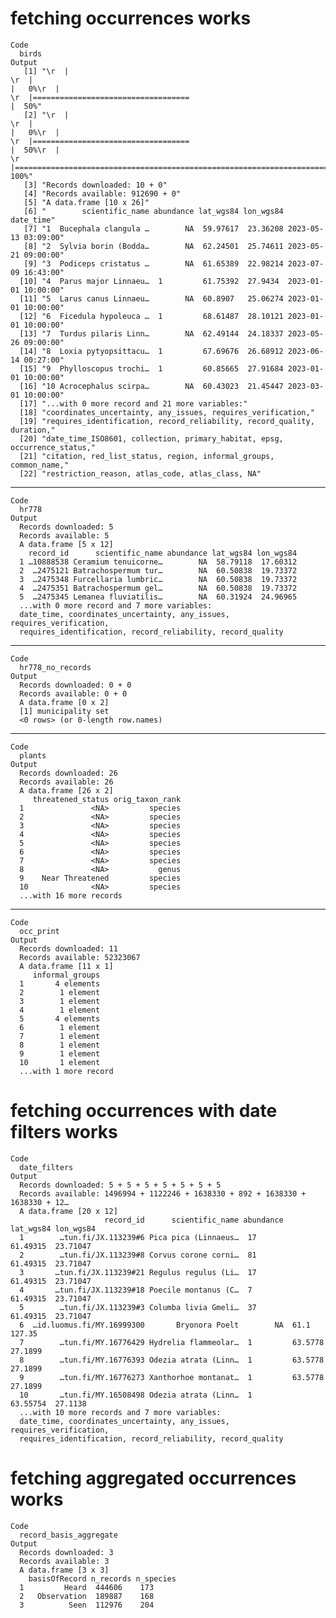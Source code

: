 # fetching occurrences works

    Code
      birds
    Output
       [1] "\r  |                                                                            \r  |                                                                      |   0%\r  |                                                                            \r  |===================================                                   |  50%"                                                                                                                                                                  
       [2] "\r  |                                                                            \r  |                                                                      |   0%\r  |                                                                            \r  |===================================                                   |  50%\r  |                                                                            \r  |======================================================================| 100%"
       [3] "Records downloaded: 10 + 0"                                                                                                                                                                                                                                                                                                                                                                                                                                                                            
       [4] "Records available: 912690 + 0"                                                                                                                                                                                                                                                                                                                                                                                                                                                                         
       [5] "A data.frame [10 x 26]"                                                                                                                                                                                                                                                                                                                                                                                                                                                                                
       [6] "        scientific_name abundance lat_wgs84 lon_wgs84           date_time"                                                                                                                                                                                                                                                                                                                                                                                                                             
       [7] "1  Bucephala clangula …        NA  59.97617  23.36208 2023-05-13 03:09:00"                                                                                                                                                                                                                                                                                                                                                                                                                             
       [8] "2  Sylvia borin (Bodda…        NA  62.24501  25.74611 2023-05-21 09:00:00"                                                                                                                                                                                                                                                                                                                                                                                                                             
       [9] "3  Podiceps cristatus …        NA  61.65389  22.98214 2023-07-09 16:43:00"                                                                                                                                                                                                                                                                                                                                                                                                                             
      [10] "4  Parus major Linnaeu…  1         61.75392  27.9434  2023-01-01 10:00:00"                                                                                                                                                                                                                                                                                                                                                                                                                             
      [11] "5  Larus canus Linnaeu…        NA  60.8907   25.06274 2023-01-01 10:00:00"                                                                                                                                                                                                                                                                                                                                                                                                                             
      [12] "6  Ficedula hypoleuca …  1         68.61487  28.10121 2023-01-01 10:00:00"                                                                                                                                                                                                                                                                                                                                                                                                                             
      [13] "7  Turdus pilaris Linn…        NA  62.49144  24.18337 2023-05-26 09:00:00"                                                                                                                                                                                                                                                                                                                                                                                                                             
      [14] "8  Loxia pytyopsittacu…  1         67.69676  26.68912 2023-06-14 00:27:00"                                                                                                                                                                                                                                                                                                                                                                                                                             
      [15] "9  Phylloscopus trochi…  1         60.85665  27.91684 2023-01-01 10:00:00"                                                                                                                                                                                                                                                                                                                                                                                                                             
      [16] "10 Acrocephalus scirpa…        NA  60.43023  21.45447 2023-03-01 10:00:00"                                                                                                                                                                                                                                                                                                                                                                                                                             
      [17] "...with 0 more record and 21 more variables:"                                                                                                                                                                                                                                                                                                                                                                                                                                                          
      [18] "coordinates_uncertainty, any_issues, requires_verification,"                                                                                                                                                                                                                                                                                                                                                                                                                                           
      [19] "requires_identification, record_reliability, record_quality, duration,"                                                                                                                                                                                                                                                                                                                                                                                                                                
      [20] "date_time_ISO8601, collection, primary_habitat, epsg, occurrence_status,"                                                                                                                                                                                                                                                                                                                                                                                                                              
      [21] "citation, red_list_status, region, informal_groups, common_name,"                                                                                                                                                                                                                                                                                                                                                                                                                                      
      [22] "restriction_reason, atlas_code, atlas_class, NA"                                                                                                                                                                                                                                                                                                                                                                                                                                                       

---

    Code
      hr778
    Output
      Records downloaded: 5
      Records available: 5
      A data.frame [5 x 12]
        record_id      scientific_name abundance lat_wgs84 lon_wgs84
      1 …10888538 Ceramium tenuicorne…        NA  58.79118  17.60312
      2  …2475121 Batrachospermum tur…        NA  60.50838  19.73372
      3  …2475348 Furcellaria lumbric…        NA  60.50838  19.73372
      4  …2475351 Batrachospermum gel…        NA  60.50838  19.73372
      5  …2475345 Lemanea fluviatilis…        NA  60.31924  24.96965
      ...with 0 more record and 7 more variables:
      date_time, coordinates_uncertainty, any_issues, requires_verification,
      requires_identification, record_reliability, record_quality

---

    Code
      hr778_no_records
    Output
      Records downloaded: 0 + 0
      Records available: 0 + 0
      A data.frame [0 x 2]
      [1] municipality set         
      <0 rows> (or 0-length row.names)

---

    Code
      plants
    Output
      Records downloaded: 26
      Records available: 26
      A data.frame [26 x 2]
         threatened_status orig_taxon_rank
      1               <NA>         species
      2               <NA>         species
      3               <NA>         species
      4               <NA>         species
      5               <NA>         species
      6               <NA>         species
      7               <NA>         species
      8               <NA>           genus
      9    Near Threatened         species
      10              <NA>         species
      ...with 16 more records

---

    Code
      occ_print
    Output
      Records downloaded: 11
      Records available: 52323067
      A data.frame [11 x 1]
         informal_groups
      1       4 elements
      2        1 element
      3        1 element
      4        1 element
      5       4 elements
      6        1 element
      7        1 element
      8        1 element
      9        1 element
      10       1 element
      ...with 1 more record

# fetching occurrences with date filters works

    Code
      date_filters
    Output
      Records downloaded: 5 + 5 + 5 + 5 + 5 + 5 + 5
      Records available: 1496994 + 1122246 + 1638330 + 892 + 1638330 + 1638330 + 12…
      A data.frame [20 x 12]
                         record_id      scientific_name abundance lat_wgs84 lon_wgs84
      1        …tun.fi/JX.113239#6 Pica pica (Linnaeus…  17        61.49315  23.71047
      2        …tun.fi/JX.113239#8 Corvus corone corni…  81        61.49315  23.71047
      3       …tun.fi/JX.113239#21 Regulus regulus (Li…  17        61.49315  23.71047
      4       …tun.fi/JX.113239#18 Poecile montanus (C…  7         61.49315  23.71047
      5        …tun.fi/JX.113239#3 Columba livia Gmeli…  37        61.49315  23.71047
      6  …id.luomus.fi/MY.16999300       Bryonora Poelt        NA  61.1      127.35  
      7        …tun.fi/MY.16776429 Hydrelia flammeolar…  1         63.5778   27.1899 
      8        …tun.fi/MY.16776393 Odezia atrata (Linn…  1         63.5778   27.1899 
      9        …tun.fi/MY.16776273 Xanthorhoe montanat…  1         63.5778   27.1899 
      10       …tun.fi/MY.16508498 Odezia atrata (Linn…  1         63.55754  27.1138 
      ...with 10 more records and 7 more variables:
      date_time, coordinates_uncertainty, any_issues, requires_verification,
      requires_identification, record_reliability, record_quality

# fetching aggregated occurrences works

    Code
      record_basis_aggregate
    Output
      Records downloaded: 3
      Records available: 3
      A data.frame [3 x 3]
        basisOfRecord n_records n_species
      1         Heard  444606    173     
      2   Observation  189887    168     
      3          Seen  112976    204     

